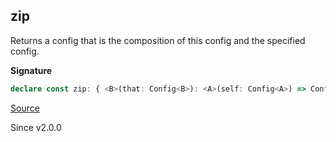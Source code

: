 ## zip

Returns a config that is the composition of this config and the specified
config.

**Signature**

```ts
declare const zip: { <B>(that: Config<B>): <A>(self: Config<A>) => Config<[A, B]>; <A, B>(self: Config<A>, that: Config<B>): Config<[A, B]>; }
```

[Source](https://github.com/Effect-TS/effect/tree/main/packages/effect/src/Config.ts#L497)

Since v2.0.0